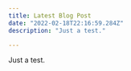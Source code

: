 ```yaml
--- 
title: Latest Blog Post
date: "2022-02-18T22:16:59.284Z" 
description: "Just a test." 

---
```


Just a test.

